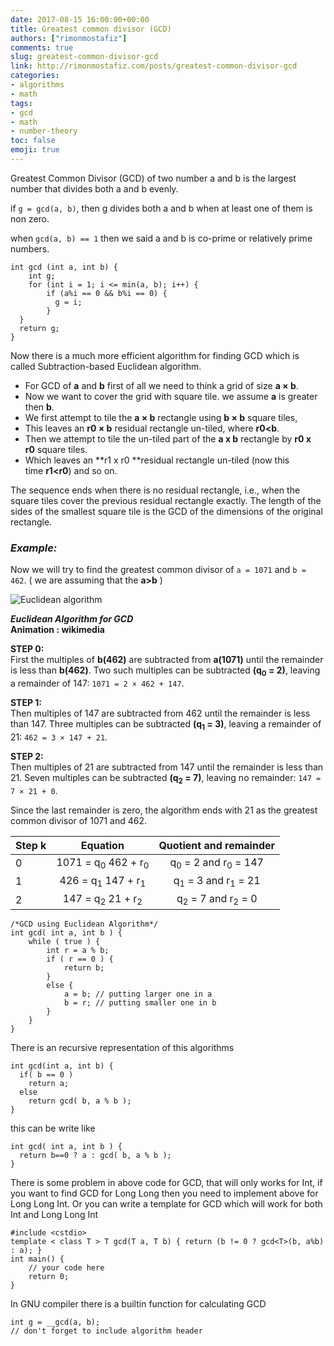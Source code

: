 ```yaml
---
date: 2017-08-15 16:00:00+00:00
title: Greatest common divisor (GCD)
authors: ["rimonmostafiz"]
comments: true
slug: greatest-common-divisor-gcd
link: http://rimonmostafiz.com/posts/greatest-common-divisor-gcd
categories:
- algorithms
- math
tags:
- gcd
- math
- number-theory
toc: false
emoji: true
---
```


Greatest Common Divisor (GCD) of two number a and b is the largest number that divides both a and b evenly.

if `g = gcd(a, b)`, then g divides both a and b when at least one of them is non zero.

when `gcd(a, b) == 1` then we said a and b is co-prime or relatively prime numbers.

~~~~
int gcd (int a, int b) {
    int g;
    for (int i = 1; i <= min(a, b); i++) {
        if (a%i == 0 && b%i == 0) {
          g = i;
        }
  }
  return g;
}
~~~~

Now there is a much more efficient algorithm for finding GCD which is called Subtraction-based Euclidean algorithm.

  * For GCD of **a** and **b** first of all we need to think a grid of size **a × b**.
  * Now we want to cover the grid with square tile. we assume **a** is greater then **b**.
  * We first attempt to tile the **a × b** rectangle using **b × b** square tiles,
  * This leaves an **r0 × b** residual rectangle un-tiled, where **r0<b**.
  * Then we attempt to tile the un-tiled part of the **a x b** rectangle by **r0 x r0** square tiles.
  * Which leaves an **r1 x r0 **residual rectangle un-tiled (now this time **r1<r0**) and so on.

The sequence ends when there is no residual rectangle, i.e., when the square tiles cover the previous residual rectangle exactly. The length of the sides of the smallest square tile is the GCD of the dimensions of the original rectangle.



### _**Example:**_

Now we will try to find the greatest common divisor of `a = 1071` and `b = 462`. ( we are assuming that the **a>b** )

![Euclidean algorithm](https://upload.wikimedia.org/wikipedia/commons/thumb/1/1c/Euclidean_algorithm_1071_462.gif/256px-Euclidean_algorithm_1071_462.gif)

__*Euclidean Algorithm for GCD*__<br>
**Animation : wikimedia**

**STEP 0:**<br>
First the multiples of **b(462)** are subtracted from **a(1071)** until the remainder is less than **b(462)**. Two such multiples can be subtracted **(q<sub>0</sub> = 2)**, leaving a remainder of 147:
`1071 = 2 × 462 + 147`.

**STEP 1:**<br>
Then multiples of 147 are subtracted from 462 until the remainder is less than 147. Three multiples can be subtracted **(q<sub>1</sub> = 3)**, leaving a remainder of 21:
`462 = 3 × 147 + 21`.


**STEP 2:**<br>
Then multiples of 21 are subtracted from 147 until the remainder is less than 21. Seven multiples can be subtracted **(q<sub>2</sub> = 7)**, leaving no remainder:
`147 = 7 × 21 + 0`.

Since the last remainder is zero, the algorithm ends with 21 as the greatest common divisor of 1071 and 462.


| Step k| Equation                                | Quotient and remainder                    |
| ------|:---------------------------------------:|:-----------------------------------------:|
| 0     | 1071 = q<sub>0</sub> 462 + r<sub>0</sub>| q<sub>0</sub> = 2 and r<sub>0</sub> = 147 |
| 1     | 426 = q<sub>1</sub> 147 + r<sub>1</sub> | q<sub>1</sub> = 3 and r<sub>1</sub> = 21  |   
| 2     | 147 = q<sub>2</sub> 21 + r<sub>2</sub>  | q<sub>2</sub> = 7 and r<sub>2</sub> = 0   |

~~~~
/*GCD using Euclidean Algorithm*/
int gcd( int a, int b ) {
    while ( true ) {
        int r = a % b;
        if ( r == 0 ) {
            return b;
        }
        else {
            a = b; // putting larger one in a
            b = r; // putting smaller one in b
        }
    }
}
~~~~

There is an recursive representation of this algorithms

~~~~
int gcd(int a, int b) {
  if( b == 0 )
    return a;
  else
    return gcd( b, a % b );
}
~~~~
this can be write like

~~~~
int gcd( int a, int b ) {
  return b==0 ? a : gcd( b, a % b );
}
~~~~

There is some problem in above code for GCD, that will only works for Int, if you want to find GCD for Long Long then you need to implement above for Long Long Int. Or you can write a template for GCD which will work for both Int and Long Long Int

~~~~
#include <cstdio>
template < class T > T gcd(T a, T b) { return (b != 0 ? gcd<T>(b, a%b) : a); }
int main() {
    // your code here
    return 0;
}
~~~~
In GNU compiler there is a builtin function for calculating GCD
~~~~
int g = __gcd(a, b);
// don't forget to include algorithm header
~~~~
